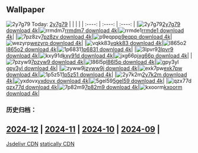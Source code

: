 ## Wallpaper
![2y7g79](https://w.wallhaven.cc/full/2y/wallhaven-2y7g79.jpg) Today: [2y7g79](https://th.wallhaven.cc/small/2y/2y7g79.jpg)
|      |      |      |
| :----: | :----: | :----: |
|![2y7g79](https://th.wallhaven.cc/small/2y/2y7g79.jpg)[2y7g79 download 4k](https://wallhaven.cc/w/2y7g79)|![rrmdm7](https://th.wallhaven.cc/small/rr/rrmdm7.jpg)[rrmdm7 download 4k](https://wallhaven.cc/w/rrmdm7)|![rrmde1](https://th.wallhaven.cc/small/rr/rrmde1.jpg)[rrmde1 download 4k](https://wallhaven.cc/w/rrmde1)|
|![7pz8zv](https://th.wallhaven.cc/small/7p/7pz8zv.jpg)[7pz8zv download 4k](https://wallhaven.cc/w/7pz8zv)|![p9eqpp](https://th.wallhaven.cc/small/p9/p9eqpp.jpg)[p9eqpp download 4k](https://wallhaven.cc/w/p9eqpp)|![wezyrp](https://th.wallhaven.cc/small/we/wezyrp.jpg)[wezyrp download 4k](https://wallhaven.cc/w/wezyrp)|
|![vqkk83](https://th.wallhaven.cc/small/vq/vqkk83.jpg)[vqkk83 download 4k](https://wallhaven.cc/w/vqkk83)|![l865o2](https://th.wallhaven.cc/small/l8/l865o2.jpg)[l865o2 download 4k](https://wallhaven.cc/w/l865o2)|![1p6831](https://th.wallhaven.cc/small/1p/1p6831.jpg)[1p6831 download 4k](https://wallhaven.cc/w/1p6831)|
|![3lpvr9](https://th.wallhaven.cc/small/3l/3lpvr9.jpg)[3lpvr9 download 4k](https://wallhaven.cc/w/3lpvr9)|![kxy91d](https://th.wallhaven.cc/small/kx/kxy91d.jpg)[kxy91d download 4k](https://wallhaven.cc/w/kxy91d)|![jxg66p](https://th.wallhaven.cc/small/jx/jxg66p.jpg)[jxg66p download 4k](https://wallhaven.cc/w/jxg66p)|
|![7pzyw9](https://th.wallhaven.cc/small/7p/7pzyw9.jpg)[7pzyw9 download 4k](https://wallhaven.cc/w/7pzyw9)|![l86l5p](https://th.wallhaven.cc/small/l8/l86l5p.jpg)[l86l5p download 4k](https://wallhaven.cc/w/l86l5p)|![gpy3yl](https://th.wallhaven.cc/small/gp/gpy3yl.jpg)[gpy3yl download 4k](https://wallhaven.cc/w/gpy3yl)|
|![zyww9j](https://th.wallhaven.cc/small/zy/zyww9j.jpg)[zyww9j download 4k](https://wallhaven.cc/w/zyww9j)|![exk7pw](https://th.wallhaven.cc/small/ex/exk7pw.jpg)[exk7pw download 4k](https://wallhaven.cc/w/exk7pw)|![1p5z51](https://th.wallhaven.cc/small/1p/1p5z51.jpg)[1p5z51 download 4k](https://wallhaven.cc/w/1p5z51)|
|![2y7k2m](https://th.wallhaven.cc/small/2y/2y7k2m.jpg)[2y7k2m download 4k](https://wallhaven.cc/w/2y7k2m)|![yxdovx](https://th.wallhaven.cc/small/yx/yxdovx.jpg)[yxdovx download 4k](https://wallhaven.cc/w/yxdovx)|![5gel59](https://th.wallhaven.cc/small/5g/5gel59.jpg)[5gel59 download 4k](https://wallhaven.cc/w/5gel59)|
|![qzx77d](https://th.wallhaven.cc/small/qz/qzx77d.jpg)[qzx77d download 4k](https://wallhaven.cc/w/qzx77d)|![7p82m9](https://th.wallhaven.cc/small/7p/7p82m9.jpg)[7p82m9 download 4k](https://wallhaven.cc/w/7p82m9)|![kxoorm](https://th.wallhaven.cc/small/kx/kxoorm.jpg)[kxoorm download 4k](https://wallhaven.cc/w/kxoorm)|

### 历史归档：
[2024-12](https://github.com/april-projects/april-wallpaper/tree/main/picture/2024-12/) | [2024-11](https://github.com/april-projects/april-wallpaper/tree/main/picture/2024-11/) | [2024-10](https://github.com/april-projects/april-wallpaper/tree/main/picture/2024-10/) | [2024-09](https://github.com/april-projects/april-wallpaper/tree/main/picture/2024-09/) | 
---
[Jsdelivr CDN](https://cdn.jsdelivr.net/gh/april-projects/april-wallpaper/api.json)
[statically CDN](https://cdn.statically.io/gh/april-projects/april-wallpaper/main/api.json)
